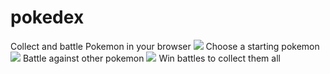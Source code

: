 # pokedex
Collect and battle Pokemon in your browser
![](pokedex.gif)
Choose a starting pokemon
![](pokedex1.gif)
Battle against other pokemon
![](pokedex3.gif)
Win battles to collect them all
